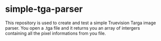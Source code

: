 # simple-tga-parser

This repository is used to create and test a simple Truevision Targa image parser. You open a .tga file and it returns you an array of intergers containing all the pixel informations from you file.